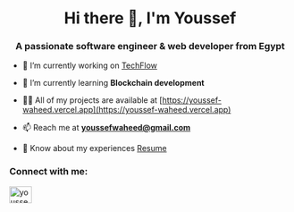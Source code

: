 <h1 align="center">Hi there 👋, I'm Youssef</h1>
<h3 align="center">A passionate software engineer & web developer from Egypt</h3>

- 🔭 I’m currently working on [TechFlow](https://github.com/youssefwaheedd/tech-flow)

- 🌱 I’m currently learning **Blockchain development**

- 👨‍💻 All of my projects are available at [https://youssef-waheed.vercel.app](https://youssef-waheed.vercel.app)

- 📫 Reach me at **youssefwaheed@gmail.com**

- 📄 Know about my experiences [Resume](https://github.com/youssefwaheed123/Resume/blob/main/CV.pdf)

<h3 align="left">Connect with me:</h3>
<p align="left">
<a href="https://linkedin.com/in/youssefwaheed" target="blank"><img align="center" src="https://raw.githubusercontent.com/rahuldkjain/github-profile-readme-generator/master/src/images/icons/Social/linked-in-alt.svg" alt="youssefwaheed" height="30" width="40" /></a>
</p>

